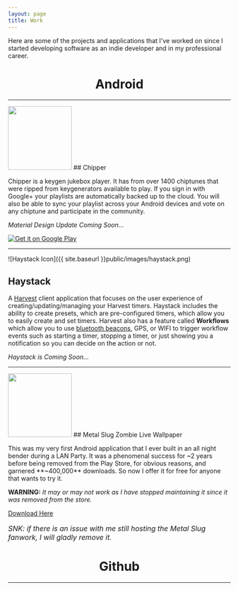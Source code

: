 ```yaml
---
layout: page
title: Work
---
```


<p class="lead">
Here are some of the projects and applications that I've worked on since I started developing software as an indie developer and in my professional career.
</p>

<h1 align="center">Android</h1>

---

<img src="{{ site.baseurl }}public/images/chipper.png" style="width: 144px;height: 144px;"/>
## Chipper

Chipper is a keygen jukebox player. It has from over 1400 chiptunes that were ripped from keygenerators available to play. If you sign in with Google+ your playlists are automatically backed up to the cloud. You will also be able to sync your playlist across your Android devices and vote on any chiptune and participate in the community.

_Material Design Update Coming Soon..._

<a href="https://play.google.com/store/apps/details?id=com.r0adkll.chipper">
  <img alt="Get it on Google Play"
       src="https://developer.android.com/images/brand/en_generic_rgb_wo_45.png" />
</a>

---

![Haystack Icon]({{ site.baseurl }}public/images/haystack.png)
## Haystack

A [Harvest](https://www.getharvest.com) client application that focuses on the user experience of creating/updating/managing your Harvest timers. Haystack includes the ability to create presets, which are pre-configured timers, which allow you to easily create and set timers. Harvest also has a feature called **Workflows** which allow you to use [bluetooth beacons](http://estimote.com), GPS, or WIFI to trigger workflow events such as starting a timer, stopping a timer, or just showing you a notification so you can decide on the action or not.

_Haystack is Coming Soon..._

---
<img src="{{ site.baseurl }}public/images/mszombies.png" style="width: 144px;height: 144px;"/>
## Metal Slug Zombie Live Wallpaper

This was my very first Android application that I ever built in an all night bender during a LAN Party. It was a phenomenal success for ~2 years before being removed from the Play Store, for obvious reasons, and garnered **~400,000** downloads. So now I offer it for free for anyone that wants to try it.  

**WARNING:** _It may or may not work as I have stopped maintaining it since it was removed from the store._

[Download Here](https://www.dropbox.com/s/4foyok6ttwxhxqx/ZombieLiveWallpaper.apk?dl=0)

<p style="font-size: 12pt;"><i>SNK: if there is an issue with me still hosting the Metal Slug fanwork, I will gladly remove it. </i></p>

<h1 align="center">Github</h1>

---

<div class="github-card" data-github="r0adkll" data-width="400" data-height="" data-theme="default"></div>
<script src="//cdn.jsdelivr.net/github-cards/latest/widget.js"></script>

<div class="github-card" data-github="52inc" data-width="400" data-height="" data-theme="default"></div>
<script src="//cdn.jsdelivr.net/github-cards/latest/widget.js"></script>
